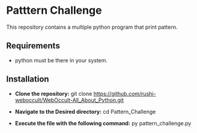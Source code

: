 # Patttern Challenge
This repository contains a multiple python program that print pattern.

## Requirements
- python must be there in your system.

## Installation
- **Clone the repository:**
  git clone https://github.com/rushi-weboccult/WebOccult-All_About_Python.git

- **Navigate to the Desired directory:**
  cd Pattern_Challenge
  
- **Execute the file with the following command:**
  py pattern_challenge.py
